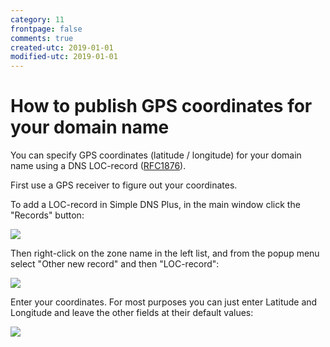 ```yaml
---
category: 11
frontpage: false
comments: true
created-utc: 2019-01-01
modified-utc: 2019-01-01
---
```

# How to publish GPS coordinates for your domain name

You can specify GPS coordinates (latitude / longitude) for your domain name using a DNS LOC-record ([RFC1876](http://www.rfc-editor.org/rfc/rfc1876.txt)).

First use a GPS receiver to figure out your coordinates.

To add a LOC-record in Simple DNS Plus, in the main window click the "Records" button:

![](img/71/1.png)

Then right-click on the zone name in the left list, and from the popup menu select "Other new record" and then "LOC-record":

![](img/71/2.png)

Enter your coordinates. For most purposes you can just enter Latitude and Longitude and leave the other fields at their default values:

![](img/71/3.png)

